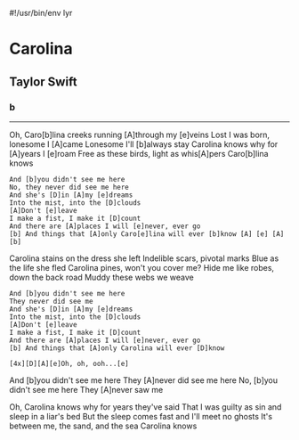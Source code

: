 #!/usr/bin/env lyr
# Carolina
## Taylor Swift
### b

---

Oh, Caro[b]lina creeks running [A]through my [e]veins
Lost I was born, lonesome I [A]came
Lonesome I'll [b]always stay
Carolina knows why for [A]years I [e]roam
Free as these birds, light as whis[A]pers
Caro[b]lina knows


    And [b]you didn't see me here
    No, they never did see me here
    And she's [D]in [A]my [e]dreams
    Into the mist, into the [D]clouds
    [A]Don't [e]leave
    I make a fist, I make it [D]count
    And there are [A]places I will [e]never, ever go
    [b] And things that [A]only Caro[e]lina will ever [b]know [A] [e] [A] [b]


Carolina stains on the dress she left
Indelible scars, pivotal marks
Blue as the life she fled
Carolina pines, won't you cover me?
Hide me like robes, down the back road
Muddy these webs we weave


    And [b]you didn't see me here
    They never did see me
    And she's [D]in [A]my [e]dreams
    Into the mist, into the [D]clouds
    [A]Don't [e]leave
    I make a fist, I make it [D]count
    And there are [A]places I will [e]never, ever go
    [b] And things that [A]only Carolina will ever [D]know

    [4x][D][A][e]Oh, oh, ooh...[e]


And [b]you didn't see me here
They [A]never did see me here
No, [b]you didn't see me here
They [A]never saw me


Oh, Carolina knows why for years they've said
That I was guilty as sin and sleep in a liar's bed
But the sleep comes fast and I'll meet no ghosts
It's between me, the sand, and the sea
Carolina knows